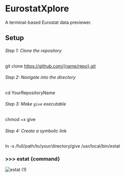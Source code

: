 # EurostatXplore
A terminal-based Eurostat data previewer.


## Setup


###### Step 1: Clone the repository
git clone https://github.com/{name/repo}.git

###### Step 2: Navigate into the directory
cd YourRepositoryName

###### Step 3: Make `give` executable
chmod +x give

###### Step 4: Create a symbolic link
ln -s /full/path/to/your/directory/give /usr/local/bin/estat

### >>> estat {command}

![estat (1)](https://github.com/ssdrf/EurostatXplore/assets/138875022/1e788f3e-ad8b-43ec-8c40-d3c5c455e14a)


